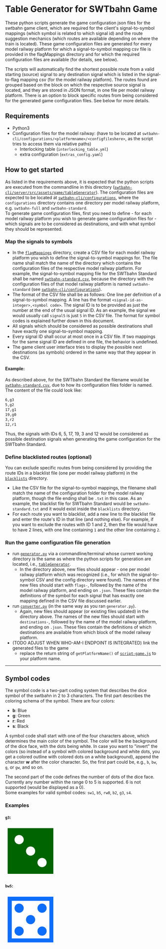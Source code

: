 # Table Generator for SWTbahn Game

These python scripts generate the game configuration json files for the swtbahn game client, which are required for the client's signal-to-symbol mappings (which symbol is related to which signal id) and the route suggestion mechanics (which routes are available depending on where the train is located). These game configuration files are generated for every model railway platform for which a signal-to-symbol mapping csv file is provided in the flagMappings directory and for which the required configuration files are available (for details, see below).

The scripts will automatically find the shortest possible route from a valid starting (source) signal to any destination signal which is listed in the signal-to-flag mapping csv (for the model railway platform). The routes found are grouped based on the block on which the respective source signal is located, and they are stored in JSON format, in one file per model railway platform. There is an option to block specific routes from being considered for the generated game configuration files. See below for more details.


## Requirements
* Python3
* Configuration files for the model railway: (have to be located at `swtbahn-cli/configurations/<platformname>/<configfileshere>`, as the script tries to access them via relative paths)
    * Interlocking table (`interlocking_table.yml`)
    * extra configuration (`extras_config.yaml`)

## How to get started
As listed in the requirements above, it is expected that the python scripts are executed from the commandline in this directory ([`swtbahn-cli/server/src/assets/game/tableGenerator`](.)). The configuration files are expected to be located at [`swtbahn-cli/configurations`](../../../../../configurations), where the `configurations` directory contains one directory per model railway platform, e.g. `swtbahn-full` and `swtbahn-standard`.   
To generate game configuration files, first you need to define - for each model railway platform you wish to generate game configuration files for - which signals are to be considered as destinations, and with what symbol they should be represented. 

### Map the signals to symbols
* In the [`flagMappings`](flagMappings) directory, create a CSV file for each model railway platform you wish to define the signal-to-symbol mappings for. The file name shall match the name of the directory which contains the configuration files of the respective model railway platform. For example, the signal-to-symbol mapping file for the SWTbahn Standard shall be named [`swtbahn-standard.csv`](flagMappings/swtbahn-standard.csv), because the directory with the configuration files of that model railway platform is named `swtbahn-standard` (see [`swtbahn-cli/configurations`](../../../../../configurations)).
* The format of the CSV file shall be as follows: One line per definition of a signal-to-symbol mapping. A line has the format `<signal-id-as-integer>,<symbol code>`. The signal ID is to be provided as just the number at the end of the usual signal ID. As an example, the signal we would usually call `signal5` is just `5` in the CSV file. The format for symbol codes is explained further down in this document.
* All signals which should be considered as possible destinations shall have exactly one signal-to-symbol mapping. 
* Every signal ID shall occur at most once in a CSV file. If two mappings for the same signal ID are defined in one file, the behavior is undefined.
* The game client user interface tries to display the possible next destinations (as symbols) ordered in the same way that they appear in the CSV.

#### Example:  
As described above, for the SWTbahn Standard the filename would be [`swtbahn-standard.csv`](flagMappings/swtbahn-standard.csv), due to how its configuration files folder is named.   
The content of the file could look like:
```
6,g3
5,g2
17,g1
19,g0
3,r2
12,r1
```
Thus, the signals with IDs 6, 5, 17, 19, 3 and 12 would be considered as possible destination signals when generating the game configuration for the SWTbahn Standard.

### Define blacklisted routes (optional)
You can exclude specific routes from being considered by providing the route IDs in a blacklist file (one per model railway platform) in the [`blacklists`](blacklists) directory. 
* Like the CSV file for the signal-to-symbol mappings, the filename shall match the name of the configuration folder for the model railway platform, though the file ending shall be `.txt` in this case. As an example, the blacklist file for SWTbahn Standard would be `swtbahn-standard.txt` and it would exist inside the `blacklists` directory.
* For each route you want to blacklist, add a new line to the blacklist file and enter the route's ID in that line (and nothing else). For example, if you want to exclude the routes with ID 1 and 2, then the file would have to have 2 lines, with one line containing `1` and the other line containing `2`.

### Run the game configuration file generation
* run [`generator.py`](generator.py) via a commandline/terminal whose current working directory is the same as where the python scripts for generation are located, i.e., [`tableGenerator`](.).
   * In the directory above, new files should appear - one per model railway platform which was recognized (i.e., for which the signal-to-symbol CSV and the config directory were found). The names of the new files should start with `flags-`, followed by the name of the model railway platform, and ending on `.json`. These files contain the definitions of the symbol for each signal that has exactly one mapping defined in the CSV file discussed earlier.
* run [`converter.py`](converter.py) (in the same way as you ran `generator.py`).
   * Again, new files should appear (or existing files updated) in the directory above. The names of the new files should start with `destinations-`, followed by the name of the model railway platform, and ending on `.json`. These files contain the definitions of which destinations are available from which block of the model railway platform.
* (TODO ADJUST WHEN WHO-AM-I ENDPOINT IS INTEGRATED) link the generated files to the game
    * replace the return string of `getPlatformName()` of [`script-game.js`](../script-game.js) to your platform name.

---

## Symbol codes
The symbol code is a two-part coding system that describes the dice symbol of the swtbahn in 2 to 3 characters.
The first part describes the coloring schema of the symbol. There are four colors:
* **b**: Blue
* **g**: Green
* **r**: Red
* **s**: Black

A symbol code shall start with one of the four characters above, which determines the main color of the symbol. The color will be the background of the dice face, with the dots being white.
In case you want to "invert" the colors (so instead of a symbol with colored background and white dots, you get a colored outline with colored dots on a white background), append the character **w** after the color character. So, the first part could be, e.g., `b`, `bw`, `g`, or `gw`, and so on.

The second part of the code defines the number of dots of the dice face. Currently any number within the range 0 to 5 is supported. 6 is not supported (would be displayed as a 0).    
Some examples for valid symbol codes: `sw1`, `b5`, `rw0`, `b2`, `g3`, `s4`.

### Examples
#### `g3`:  
![](docs/g3.png)  
#### `bw5`:  
![](docs/bw5.png)  
